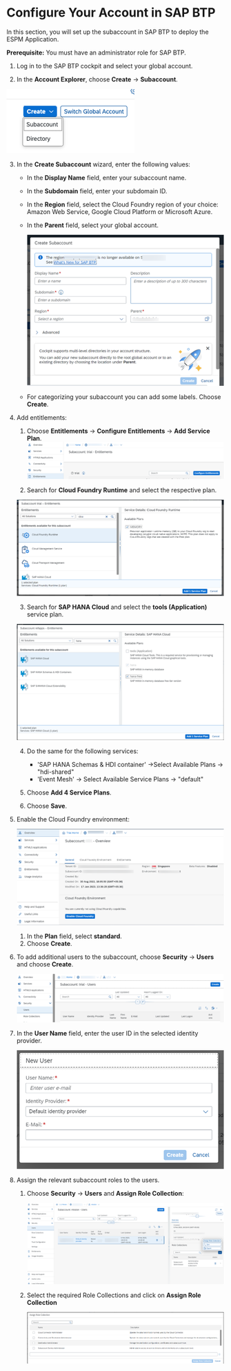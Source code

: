 # Configure Your Account in SAP BTP

In this section, you will set up the subaccount in SAP BTP to deploy the ESPM Application.

**Prerequisite:** You must have an administrator role for SAP BTP.

1. Log in to the SAP BTP cockpit and select your global account.

2. In the **Account Explorer**, choose **Create** &rarr; **Subaccount**.


![create](../images/createSubAccount.png)
   
3. In the **Create Subaccount** wizard, enter the following values:

   *  In the **Display Name** field, enter your subaccount name.
   *  In the **Subdomain** field, enter your subdomain ID.
   *  In the **Region** field, select the Cloud Foundry region of your choice: Amazon Web Service, Google Cloud Platform or Microsoft Azure.
   *  In the **Parent** field, select your global account.


      ![create](../images/createSubaccount2.png)

   * For categorizing your subaccount you can add some labels. Choose **Create**.

4. Add entitlements:

    1. Choose **Entitlements** &rarr; **Configure Entitlements** &rarr; **Add Service Plan**.
   ![entitlement](../images/entitlements.png)

   2. Search for **Cloud Foundry Runtime** and select the respective plan.

   ![entitlement runtime](../images/cf-entitlements.png)

   3. Search for **SAP HANA Cloud** and select the **tools (Application)** service plan. 

   ![entitlement hana](../images/ent-hana.png)
   
   4. Do the same for the following services:

      - 'SAP HANA Schemas & HDI container' ->Select Available Plans -> "hdi-shared"
      - 'Event Mesh' -> Select Available Service Plans -> "default"
      
   5. Choose **Add 4 Service Plans**.

   6. Choose **Save**.
   
5. Enable the Cloud Foundry environment:
  
   ![enable cf](../images/cf-enablement.png)

   1. In the **Plan** field, select **standard**.
   2. Choose **Create**.

6. To add additional users to the subaccount, choose **Security** &rarr; **Users** and choose **Create**.

   ![users](../images/User1.png)

7. In the **User Name** field, enter the user ID in the selected identity provider.

   ![users](../images/user2.png)   
   
8. Assign the relevant subaccount roles to the users.

      1. Choose **Security** &rarr; **Users** and **Assign Role Collection**:

         ![role collection](../images/rolecollection1.png)

      2. Select the required Role Collections and click on **Assign Role Collection**

         ![role collection](../images/rolecollection2.png)   
      

